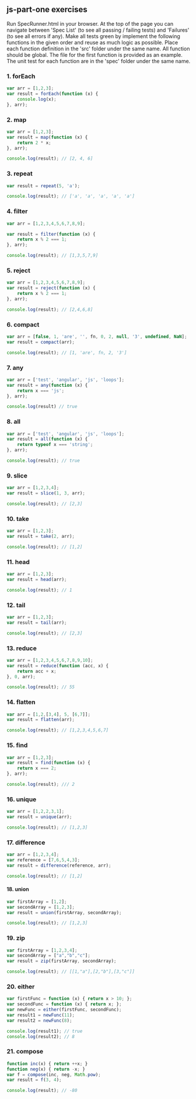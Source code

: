 ## js-part-one exercises  
Run SpecRunner.html in your browser. At the top of the page you can navigate between 'Spec List'
(to see all passing / failing tests) and 'Failures' (to see all errors if any).
Make all tests green by implement the following functions in the given order
and reuse as much logic as possible. Place each function definition in the 'src' folder under the same name.
All function should be global. The file for the first function is provided as an example.
The unit test for each function are in the 'spec' folder under the same name.

### 1. forEach
```javascript
var arr = [1,2,3];
var result = forEach(function (x) {
    console.log(x);
}, arr);
```

### 2. map
```javascript
var arr = [1,2,3];
var result = map(function (x) {
    return 2 * x;
}, arr);

console.log(result); // [2, 4, 6]
```

### 3. repeat
```javascript
var result = repeat(5, 'a');

console.log(result); // ['a', 'a', 'a', 'a', 'a']
```

### 4. filter
```javascript
var arr = [1,2,3,4,5,6,7,8,9];

var result = filter(function (x) {
	return x % 2 === 1;
}, arr);

console.log(result); // [1,3,5,7,9]
```

### 5. reject
```javascript
var arr = [1,2,3,4,5,6,7,8,9];
var result = reject(function (x) {
	return x % 2 === 1;
}, arr);

console.log(result); // [2,4,6,8]
```

### 6. compact
```javascript
var arr = [false, 1, 'are', '', fn, 0, 2, null, '3', undefined, NaN];
var result = compact(arr);

console.log(result); // [1, 'are', fn, 2, '3']
```

### 7. any
```javascript
var arr = ['test', 'angular', 'js', 'loops'];
var result = any(function (x) {
	return x === 'js';
}, arr);

console.log(result) // true
```

### 8. all
```javascript
var arr = ['test', 'angular', 'js', 'loops'];
var result = all(function (x) {
	return typeof x === 'string';
}, arr);

console.log(result); // true
```

### 9. slice
```javascript
var arr = [1,2,3,4];
var result = slice(1, 3, arr);

console.log(result); // [2,3]
```

### 10. take
```javascript
var arr = [1,2,3];
var result = take(2, arr);

console.log(result); // [1,2]
```

### 11. head
```javascript
var arr = [1,2,3];
var result = head(arr);

console.log(result); // 1
```

### 12. tail
```javascript
var arr = [1,2,3];
var result = tail(arr);

console.log(result); // [2,3]
```

### 13. reduce
```javascript
var arr = [1,2,3,4,5,6,7,8,9,10];
var result = reduce(function (acc, x) {
	return acc + x;
}, 0, arr);

console.log(result); // 55
```

### 14. flatten
```javascript
var arr = [1,2,[3,4], 5, [6,7]];
var result = flatten(arr);

console.log(result); // [1,2,3,4,5,6,7]
```

### 15. find
```javascript
var arr = [1,2,3];
var result = find(function (x) {
	return x === 2;
}, arr);

console.log(result); /// 2
```

### 16. unique
```javascript
var arr = [1,2,2,3,1];
var result = unique(arr);

console.log(result); // [1,2,3]
```

### 17. difference
```javascript
var arr = [1,2,3,4];
var reference = [7,6,5,4,3];
var result = difference(reference, arr);

console.log(result); // [1,2]
```
#### 18. union
```javascript
var firstArray = [1,2];
var secondArray = [1,2,3];
var result = union(firstArray, secondArray);

console.log(result); // [1,2,3]
```

### 19. zip
```javascript
var firstArray = [1,2,3,4];
var secondArray = ["a","b","c"];
var result = zip(firstArray, secondArray);

console.log(result); // [[1,"a"],[2,"b"],[3,"c"]]
```

### 20. either
```javascript
var firstFunc = function (x) { return x > 10; };
var secondFunc = function (x) { return x; };
var newFunc = either(firstFunc, secondFunc);
var result1 = newFunc(11);
var result2 = newFunc(8);

console.log(result1); // true
console.log(result2); // 8
```

### 21. compose
```javascript
function inc(x) { return ++x; }
function neg(x) { return -x; }
var f = compose(inc, neg, Math.pow);
var result = f(3, 4);

console.log(result); // -80
```
